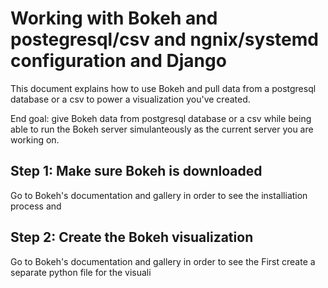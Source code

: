 # Working with Bokeh and postegresql/csv and ngnix/systemd configuration and Django
This document explains how to use Bokeh and pull data from a postgresql database or a csv to power a visualization you've created. 

End goal: give Bokeh data from postgresql database or a csv while being able to run the Bokeh server simulanteously as the current server you are working on.

## Step 1: Make sure Bokeh is downloaded
  Go to Bokeh's documentation and gallery in order to see the installiation process and 
## Step 2: Create the Bokeh visualization
  Go to Bokeh's documentation and gallery in order to see the First create a separate python file for the visuali
